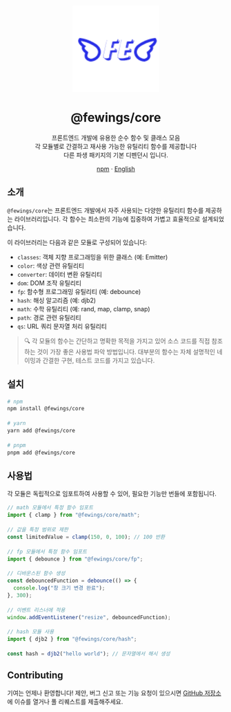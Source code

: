 <p align="center">
    <a href="https://github.com/livemehere/fewings">
        <img src="https://github.com/livemehere/fewings/blob/master/img/logo.png?raw=true" alt="logo" width="200" />
    </a>
    <h1 align="center">@fewings/core</h1>      
    <p align="center">
    프론트엔드 개발에 유용한 순수 함수 및 클래스 모음
    <br/>
    각 모듈별로 간결하고 재사용 가능한 유틸리티 함수를 제공합니다
    <br/>
    다른 파생 패키지의 기본 디펜던시 입니다.
    </p>
    <p align="center">
        <a href="https://www.npmjs.com/package/@fewings/core">npm</a>
        &middot;
        <a href="https://github.com/livemehere/fewings/blob/master/packages/core/README.md">English</a>
    </p>
</>

## 소개

`@fewings/core`는 프론트엔드 개발에서 자주 사용되는 다양한 유틸리티 함수를 제공하는 라이브러리입니다. 각 함수는 최소한의 기능에 집중하여 가볍고 효율적으로 설계되었습니다.

이 라이브러리는 다음과 같은 모듈로 구성되어 있습니다:

- `classes`: 객체 지향 프로그래밍을 위한 클래스 (예: Emitter)
- `color`: 색상 관련 유틸리티
- `converter`: 데이터 변환 유틸리티
- `dom`: DOM 조작 유틸리티
- `fp`: 함수형 프로그래밍 유틸리티 (예: debounce)
- `hash`: 해싱 알고리즘 (예: djb2)
- `math`: 수학 유틸리티 (예: rand, map, clamp, snap)
- `path`: 경로 관련 유틸리티
- `qs`: URL 쿼리 문자열 처리 유틸리티

> 🔍 각 모듈의 함수는 간단하고 명확한 목적을 가지고 있어 소스 코드를 직접 참조하는 것이 가장 좋은 사용법 파악 방법입니다. 대부분의 함수는 자체 설명적인 네이밍과 간결한 구현, 테스트 코드를 가지고 있습니다.

## 설치

```bash
# npm
npm install @fewings/core

# yarn
yarn add @fewings/core

# pnpm
pnpm add @fewings/core
```

## 사용법

각 모듈은 독립적으로 임포트하여 사용할 수 있어, 필요한 기능만 번들에 포함됩니다.

```javascript
// math 모듈에서 특정 함수 임포트
import { clamp } from "@fewings/core/math";

// 값을 특정 범위로 제한
const limitedValue = clamp(150, 0, 100); // 100 반환

// fp 모듈에서 특정 함수 임포트
import { debounce } from "@fewings/core/fp";

// 디바운스된 함수 생성
const debouncedFunction = debounce(() => {
  console.log("창 크기 변경 완료");
}, 300);

// 이벤트 리스너에 적용
window.addEventListener("resize", debouncedFunction);

// hash 모듈 사용
import { djb2 } from "@fewings/core/hash";

const hash = djb2("hello world"); // 문자열에서 해시 생성
```

## Contributing

기여는 언제나 환영합니다! 제안, 버그 신고 또는 기능 요청이 있으시면 [GitHub 저장소](https://github.com/livemehere/fewings)에 이슈를 열거나 풀 리퀘스트를 제출해주세요.
